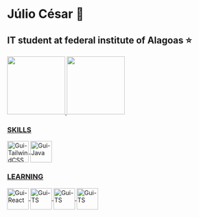 <main>
<h1 align="left">Júlio César 🥇</h1>
  <p>
    <h2>IT student at federal institute of Alagoas ⭐</h2>
  </p>
  <div align="left">
    <a href="https://github.com/NETUNO14">
      <img height="135em" src="https://github-readme-stats.vercel.app/api?username=NETUNO14&show_icons=true&theme=dark&include_all_commits=true&count_private=true"/>
      <img height="135em" src="https://github-readme-stats.vercel.app/api/top-langs/?username=NETUNO14&layout=compact&langs_count=7&theme=dark"/>
  </div>
  <div>
    <h3>
      SKILLS
    </h3>
    <img align="center" alt="Gui-TailwindCSS" height="50" width="50" src="https://cdn.jsdelivr.net/gh/devicons/devicon/icons/tailwindcss/tailwindcss-plain.svg" />
    <img align="center" alt="Gui-Java" height="50" width="50" src="https://cdn.jsdelivr.net/gh/devicons/devicon/icons/java/java-original.svg" />   
  </div>
  <div>
    <h3>
      LEARNING
    </h3>
    <img align="center" alt="Gui-React" height="50" width="50" src="https://cdn.jsdelivr.net/gh/devicons/devicon/icons/react/react-original.svg" />
    <img align="center" alt="Gui-TS" height="50" width="50" src="https://cdn.jsdelivr.net/gh/devicons/devicon/icons/typescript/typescript-original.svg" />
    <img align="center" alt="Gui-TS" height="50" width="50" src="https://cdn.jsdelivr.net/gh/devicons/devicon/icons/javascript/javascript-original.svg" />
    <img align="center" alt="Gui-TS" height="50" width="50" src="[https://www.svgrepo.com/show/303481/css-3-logo.svg](https://cdn.iconscout.com/icon/free/png-512/free-css-131-722685.png?f=avif&w=256)" />
  </div>
</main>
